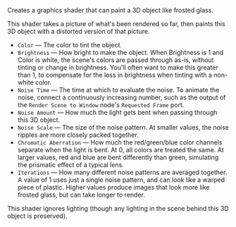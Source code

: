Creates a graphics shader that can paint a 3D object like frosted glass.

This shader takes a picture of what's been rendered so far, then paints this 3D object with a distorted version of that picture.

   - `Color` — The color to tint the object.
   - `Brightness` — How bright to make the object.  When Brightness is 1 and Color is white, the scene's colors are passed through as-is, without tinting or change in brightness.  You'll often want to make this greater than 1, to compensate for the loss in brightness when tinting with a non-white color.
   - `Noise Time` — The time at which to evaluate the noise.  To animate the noise, connect a continuously increasing number, such as the output of the `Render Scene to Window` node's `Requested Frame` port.
   - `Noise Amount` — How much the light gets bent when passing through this 3D object.
   - `Noise Scale` — The size of the noise pattern.  At smaller values, the noise ripples are more closely packed together.
   - `Chromatic Aberration` — How much the red/green/blue color channels separate when the light is bent.  At 0, all colors are treated the same.  At larger values, red and blue are bent differently than green, simulating the prismatic effect of a typical lens.
   - `Iterations` — How many different noise patterns are averaged together.  A value of 1 uses just a single noise pattern, and can look like a warped piece of plastic.  Higher values produce images that look more like frosted glass, but can take longer to render.

This shader ignores lighting (though any lighting in the scene behind this 3D object is preserved).
